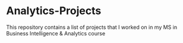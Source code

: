 # Analytics-Projects
This repository contains a list of projects that I worked on in my MS in Business Intelligence & Analytics course 
